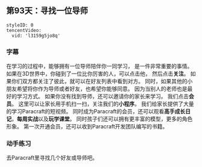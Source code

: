 ## 第93天：寻找一位导师


```@TencentVideo
styleID: 0
tencentVideo:
  vid: 'l3159g5jo8q'

```


### 字幕

在学习的过程中，能够拥有一位导师陪伴你一同学习，
是一件非常重要的事情。
如果在3D世界中，你碰到了一位比你厉害的人，可以点击他，
然后点击**关注**。
如果你们双方都关注了彼此，就可以在好友列表中看到对方。
同时，如果其他的小朋友希望将你作为导师或者好友，也希望你能够同意。
因为当别人的老师也是最好的学习方式。
如果你没有找到导师，还可以邀请你的家长来学习。
我们点击**会员**。
这里可以让家长用手机扫一扫，关注我们的**小程序**。
我们给家长提供了大量的学习Paracraft的短视频。
同时成为Paracraft的会员，还可以观看**高手成长日记**，**每周实战**以及**玩学课堂**。
同时孩子们还可以拥有更丰富的模型，更多的角色形象。
第一次开通会员，还可以收到Paracraft开发团队编写的书籍。

### 动手练习
去Paracraft里寻找几个好友或导师吧。
